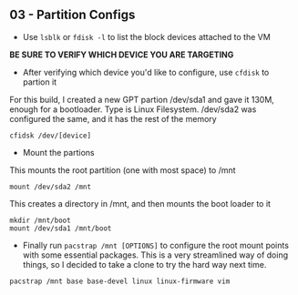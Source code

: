 ## 03 - Partition Configs

- Use `lsblk` or `fdisk -l` to list the block devices attached to the VM

**BE SURE TO VERIFY WHICH DEVICE YOU ARE TARGETING**

- After verifying which device you'd like to configure, use `cfdisk` to partion it

For this build, I created a new GPT partion /dev/sda1 and gave it 130M, enough for a bootloader. Type is Linux Filesystem. /dev/sda2 was configured the same, and it has the rest of the memory

```shell
cfidsk /dev/[device]
```

- Mount the partions

This mounts the root partition (one with most space) to /mnt
```shell
mount /dev/sda2 /mnt
```

This creates a directory in /mnt, and then mounts the boot loader to it
```shell
mkdir /mnt/boot
mount /dev/sda1 /mnt/boot
```

- Finally run `pacstrap /mnt [OPTIONS]` to configure the root mount points with some essential packages. This is a very streamlined way of doing things, so I decided to take a clone to try the hard way next time.

```shell
pacstrap /mnt base base-devel linux linux-firmware vim
```
